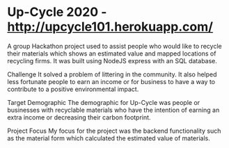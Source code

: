 # Up-Cycle 2020 - http://upcycle101.herokuapp.com/

A group Hackathon project used to assist people who would like to recycle their materials which shows an estimated value and mapped locations of recycling firms. It was built using NodeJS express with an SQL database.

Challenge
It solved a problem of littering in the community. It also helped less fortunate people to earn an income or for business to have a way to contribute to a positive environmental impact.

Target Demographic
The demographic for Up-Cycle was people or businesses with recyclable materials who have the intention of earning an extra income or decreasing their carbon footprint.

Project Focus
My focus for the project was the backend functionality such as the material form which calculated the estimated value of materials.
